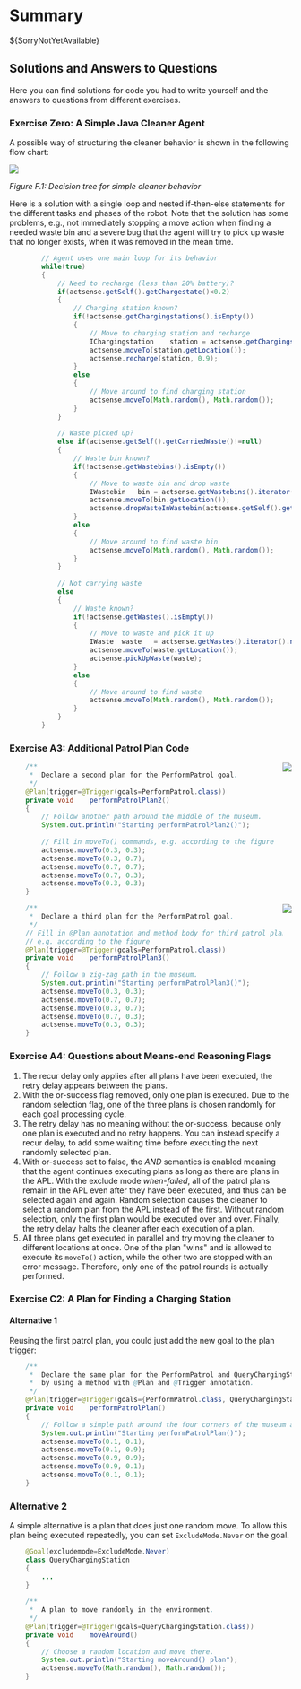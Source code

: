 # Summary

${SorryNotYetAvailable}

## Solutions and Answers to Questions

Here you can find solutions for code you had to write yourself and the answers to questions from different exercises.

### Exercise Zero: A Simple Java Cleaner Agent

A possible way of structuring the cleaner behavior is shown in the following flow chart:

![](behavior-simplecleaner.svg)

*Figure F.1: Decision tree for simple cleaner behavior*

Here is a solution with a single loop and nested if-then-else statements for the different tasks and phases of the robot.
Note that the solution has some problems, e.g., not immediately stopping a move action when finding a needed waste bin
and a severe bug that the agent will try to pick up waste that no longer exists, when it was removed in the mean time.
 
```java
		// Agent uses one main loop for its behavior
		while(true)
		{
			// Need to recharge (less than 20% battery)?
			if(actsense.getSelf().getChargestate()<0.2)
			{
				// Charging station known?
				if(!actsense.getChargingstations().isEmpty())
				{
					// Move to charging station and recharge
					IChargingstation	station	= actsense.getChargingstations().iterator().next();
					actsense.moveTo(station.getLocation());
					actsense.recharge(station, 0.9);
				}
				else
				{
					// Move around to find charging station
					actsense.moveTo(Math.random(), Math.random());					
				}
			}
			
			// Waste picked up?
			else if(actsense.getSelf().getCarriedWaste()!=null)
			{
				// Waste bin known?
				if(!actsense.getWastebins().isEmpty())
				{
					// Move to waste bin and drop waste
					IWastebin	bin	= actsense.getWastebins().iterator().next();
					actsense.moveTo(bin.getLocation());
					actsense.dropWasteInWastebin(actsense.getSelf().getCarriedWaste(), bin);
				}
				else
				{
					// Move around to find waste bin
					actsense.moveTo(Math.random(), Math.random());					
				}
			}
			
			// Not carrying waste
			else
			{
				// Waste known?
				if(!actsense.getWastes().isEmpty())
				{
					// Move to waste and pick it up
					IWaste	waste	= actsense.getWastes().iterator().next();
					actsense.moveTo(waste.getLocation());
					actsense.pickUpWaste(waste);
				}
				else
				{
					// Move around to find waste
					actsense.moveTo(Math.random(), Math.random());					
				}
			}
		}
```

### Exercise A3: Additional Patrol Plan Code

<div style="float:right;">
<img src="patrol-plan2.svg">
</div>

```java
	/**
	 *  Declare a second plan for the PerformPatrol goal.
	 */
	@Plan(trigger=@Trigger(goals=PerformPatrol.class))
	private void	performPatrolPlan2()
	{
		// Follow another path around the middle of the museum.
		System.out.println("Starting performPatrolPlan2()");
		
		// Fill in moveTo() commands, e.g. according to the figure
		actsense.moveTo(0.3, 0.3);
		actsense.moveTo(0.3, 0.7);
		actsense.moveTo(0.7, 0.7);
		actsense.moveTo(0.7, 0.3);
		actsense.moveTo(0.3, 0.3);
	}
```

<div style="float:right;">
<img src="patrol-plan3.svg">
</div>

```java	
	/**
	 *  Declare a third plan for the PerformPatrol goal.
	 */
	// Fill in @Plan annotation and method body for third patrol plan,
	// e.g. according to the figure
	@Plan(trigger=@Trigger(goals=PerformPatrol.class))
	private void	performPatrolPlan3()
	{
		// Follow a zig-zag path in the museum.
		System.out.println("Starting performPatrolPlan3()");
		actsense.moveTo(0.3, 0.3);
		actsense.moveTo(0.7, 0.7);
		actsense.moveTo(0.3, 0.7);
		actsense.moveTo(0.7, 0.3);
		actsense.moveTo(0.3, 0.3);
	}
```


### Exercise A4: Questions about Means-end Reasoning Flags

1. The recur delay only applies after all plans have been executed, the retry delay appears between the plans. 
2. With the or-success flag removed, only one plan is executed. Due to the random selection flag,
    one of the three plans is chosen randomly for each goal processing cycle.
3. The retry delay has no meaning without the or-success, because only one plan is executed and no retry happens.
    You can instead specify a recur delay, to add some waiting time before executing the next randomly selected plan.
4. With or-success set to false, the *AND* semantics is enabled meaning that the agent continues executing plans
    as long as there are plans in the APL. With the exclude mode *when-failed*, all of the patrol plans
    remain in the APL even after they have been executed, and thus can be selected again and again.
    Random selection causes the cleaner to select a random plan from the APL instead of the first. Without
    random selection, only the first plan would be executed over and over. Finally, the retry delay halts the cleaner
    after each execution of a plan.
5. All three plans get executed in parallel and try moving the cleaner to different locations at once.
    One of the plan "wins" and is allowed to execute its `moveTo()` action, while the other two are stopped
    with an error message. Therefore, only one of the patrol rounds is actually performed.

### Exercise C2: A Plan for Finding a Charging Station

#### Alternative 1

Reusing the first patrol plan, you could just add the new goal to the plan trigger:

```java
	/**
	 *  Declare the same plan for the PerformPatrol and QueryChargingStation goals
	 *  by using a method with @Plan and @Trigger annotation.
	 */
	@Plan(trigger=@Trigger(goals={PerformPatrol.class, QueryChargingStation.class}))
	private void	performPatrolPlan()
	{
		// Follow a simple path around the four corners of the museum and back to the first corner.
		System.out.println("Starting performPatrolPlan()");
		actsense.moveTo(0.1, 0.1);
		actsense.moveTo(0.1, 0.9);
		actsense.moveTo(0.9, 0.9);
		actsense.moveTo(0.9, 0.1);
		actsense.moveTo(0.1, 0.1);
	}
```

### Alternative 2

A simple alternative is a plan that does just one random move.
To allow this plan being executed repeatedly, you can set `ExcludeMode.Never` on the goal.

```java
	@Goal(excludemode=ExcludeMode.Never)
	class QueryChargingStation
	{
		...
	}
	
	/**
	 *  A plan to move randomly in the environment.
	 */
	@Plan(trigger=@Trigger(goals=QueryChargingStation.class))
	private void	moveAround()
	{
		// Choose a random location and move there.
		System.out.println("Starting moveAround() plan");
		actsense.moveTo(Math.random(), Math.random());
	}
```